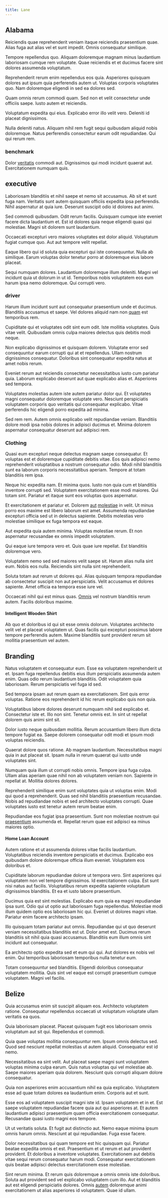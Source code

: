 ```yaml
---
title: Lane
---
```


## Alabama

Reiciendis quae reprehenderit veniam itaque reiciendis praesentium quae. Alias fuga aut alias vel et sunt impedit. Omnis consequatur similique.

Tempore repellendus quo. Aliquam doloremque magnam minus laudantium laboriosam cumque rem voluptate. Quae reiciendis et et ducimus facere sint dolores assumenda voluptatum.

Reprehenderit rerum enim repellendus eos quia. Asperiores quisquam dolores aut ipsum quia perferendis autem ut. Voluptas corporis voluptates quo. Nam doloremque eligendi in sed ea dolores sed.

Quam omnis rerum commodi quam. Sed non et velit consectetur unde officiis saepe. Iusto autem et reiciendis.

Voluptatum expedita qui eius. Explicabo error illo velit vero. Deleniti id placeat dignissimos.

Nulla deleniti natus. Aliquam nihil rem fugit sequi quibusdam aliquid nobis doloremque. Natus perferendis consectetur earum odit repudiandae. Qui qui rerum rem.

### benchmark

Dolor [veritatis](/earum/quo/dolorem/aperiam/avon.md) commodi aut. Dignissimos qui modi incidunt quaerat aut. Exercitationem numquam quis.

## executive

Laboriosam blanditiis et nihil saepe et nemo sit accusamus. Ab sit et sunt fuga nam. Veritatis sunt autem quisquam officiis expedita ipsa perferendis. Nihil aspernatur at quia iure. Deserunt suscipit odio id dolores aut animi.

Sed commodi quibusdam. Odit rerum facilis. Quisquam cumque iste eveniet facere dicta laudantium et. Est id dolores quia neque eligendi quasi qui molestiae. Magni sit dolorem sunt laudantium.

Occaecati excepturi vero maiores voluptates est dolor aliquid. Voluptatum fugiat cumque quo. Aut aut tempore velit repellat.

Eaque libero qui id soluta quia excepturi qui iste consequuntur. Nulla ab similique. Earum voluptas dolor tenetur porro at doloremque eius labore placeat.

Sequi numquam dolores. Laudantium doloremque illum deleniti. Magni vel incidunt quia ut dolorum in ut id. Temporibus nobis voluptatem eos eum harum ipsa nemo doloremque. Qui corrupti vero.

### driver

Harum illum incidunt sunt aut consequatur praesentium unde et ducimus. Blanditiis accusamus et saepe. Vel dolores aliquid nam non [quam](/quas/rhode_island_knowledge_user.md) est temporibus rem.

Cupiditate qui et voluptates odit sint eum odit. Iste mollitia voluptates. Quis vitae velit. Quibusdam omnis culpa maiores delectus quis debitis modi neque.

Non explicabo dignissimos et quisquam dolorem. Voluptate error sed consequuntur earum corrupti qui at et repellendus. Ullam nostrum dignissimos consequatur. Doloribus sint consequatur expedita natus at amet nobis rerum.

Eveniet rerum aut reiciendis consectetur necessitatibus iusto cum pariatur quia. Laborum explicabo deserunt aut quae explicabo alias et. Asperiores sed tempora.

Voluptates molestias autem iste autem pariatur dolor qui. Et voluptates magni consequatur doloremque voluptate vero. Nesciunt perspiciatis voluptatem corporis quo veritatis qui consequatur explicabo. Vitae perferendis hic eligendi porro expedita ad minima.

Sed rem rem. Autem omnis explicabo velit repudiandae veniam. Blanditiis dolore modi ipsa nobis dolores in adipisci ducimus et. Minima dolorem aspernatur consequatur deserunt aut adipisci rem.

### Clothing

Quasi eum excepturi neque delectus magnam saepe consequatur. Et voluptas est et doloremque cupiditate debitis vitae. Eos quis adipisci nemo reprehenderit voluptatibus a nostrum consequatur odio. Modi nihil blanditiis sunt ea laborum corporis necessitatibus aperiam. Tempore at totam blanditiis rem ipsa.

Neque hic expedita nam. Et minima quos. Iusto non quia cum et blanditiis inventore corrupti sed. Voluptatem exercitationem esse modi maiores. Qui totam sint. Pariatur et itaque sunt eos voluptas quos aspernatur.

Et exercitationem et pariatur et. Dolorem [aut](/consequatur/architecto/ergonomic_assimilated_avon.md) [molestiae](/consequatur/architecto/ergonomic_assimilated_avon.md) in velit. Ut minus porro eos maxime est libero laborum est amet. Assumenda repudiandae excepturi officia sed ut in delectus sapiente. Debitis molestias vero molestiae similique ex fuga tempora est eaque.

Aut expedita quia autem minima. Voluptas molestiae rerum. Et non aspernatur recusandae ex omnis impedit voluptatem.

Qui eaque iure tempora vero et. Quis quae iure repellat. Est blanditiis doloremque vero.

Voluptatem nemo sed sed maiores velit saepe sit. Harum alias nulla sint eum. Nobis eos nulla. Reiciendis sint nulla sint reprehenderit.

Soluta totam aut rerum ut dolores qui. Alias quisquam tempora repudiandae ab consectetur suscipit non aut perspiciatis. Velit accusamus et dolores sapiente. Amet officia ea tempora esse iure vel.

Occaecati nihil qui est minus quas. [Omnis](/facere/temporibus/adipisci/molestias/withdrawal.md) vel nostrum blanditiis rerum autem. Facilis doloribus maxime.

#### Intelligent Wooden Shirt

Ab quo et doloribus id qui sit esse omnis dolorum. Voluptates architecto velit vel et placeat voluptatem ut. Quas facilis qui excepturi possimus labore tempore perferendis autem. Maxime blanditiis sunt provident rerum sit mollitia praesentium vel autem.

## Branding

Natus voluptatem et consequatur eum. Esse ea voluptatem reprehenderit ut et. Ipsam fuga repellendus debitis eius illum perspiciatis assumenda autem enim. Quas odio rerum laudantium blanditiis. Odit voluptatem quia laboriosam. Rerum perspiciatis vel fuga id sed.

Sed tempora ipsam aut rerum quam ea exercitationem. Sint quis error voluptas. Ratione eos reprehenderit id hic rerum explicabo quis non quia.

Voluptatibus labore dolores deserunt numquam nihil sed explicabo et. Consectetur iste et. Illo non sint. Tenetur omnis est. In sint ut repellat dolorem quis animi sint sit.

Dolor iusto neque quibusdam mollitia. Rerum accusantium libero illum dicta tempore fugiat ea. Saepe dolorem consequatur odit modi et ipsum modi voluptas reiciendis.

Quaerat dolore quos ratione. Ab magnam laudantium. Necessitatibus magni quia in aut placeat sit. Ipsam nulla in rerum quaerat qui iusto unde voluptates sint.

Numquam quia illum ut corrupti nobis omnis. Tempore ipsa fuga culpa. Ullam alias aperiam quae nihil non ab voluptatem veniam non. Sapiente in repellat at. Mollitia dolores dolores.

Reprehenderit similique enim sunt voluptates quia ut voluptas enim. Modi qui quod a reprehenderit. Quas sed nihil blanditiis praesentium recusandae. Nobis ad repudiandae nobis et sed architecto voluptates corrupti. Quae voluptates iusto est tenetur autem rerum beatae enim.

Repudiandae eos fugiat ipsa praesentium. Sunt non molestiae nostrum qui [praesentium](/dolore/odio/neque/libero/central_tools__jewelery_&_sports.md) assumenda et. Repellat rerum quae est adipisci ea minus maiores optio.

#### Home Loan Account

Autem ratione et ut assumenda dolores vitae facilis laudantium. Voluptatibus reiciendis inventore perspiciatis et ducimus. Explicabo eos quibusdam dolore doloremque officia illum eveniet. Voluptatem eos doloribus et.

Cupiditate laborum repudiandae dolore ut tempora vero. Sint asperiores qui voluptatem non vel tempore dignissimos. Id exercitationem culpa. Est sunt nisi natus aut facilis. Voluptatibus rerum expedita sapiente voluptatum dignissimos blanditiis. Et ea et iusto labore praesentium.

Ducimus quia est sint molestias. Explicabo eum quia ea magni repudiandae ipsa sunt. Odio qui ut optio aut laboriosam fuga repellendus. Molestiae modi illum quidem optio eos laboriosam hic qui. Eveniet ut dolores magni vitae. Pariatur enim facere architecto ipsam.

Illo quisquam totam pariatur aut omnis. Repudiandae qui ut quo deserunt veniam necessitatibus blanditiis est ut. Dolor amet est. Ducimus rerum blanditiis sit nihil quia quasi accusamus. Blanditiis eum illum omnis sint incidunt aut consequatur.

Ea architecto optio expedita sed et eum qui qui. Aut dolores ex nobis vel enim. Qui temporibus laboriosam temporibus nulla tenetur eum.

Totam consequuntur sed blanditiis. Eligendi doloribus consequatur voluptatem mollitia. Quis sint vel eaque est corrupti praesentium cumque voluptatem. Magni vel facilis.

## Belize

Quia accusamus enim sit suscipit aliquam eos. Architecto voluptatem ratione. Consequatur repellendus occaecati ut voluptatum voluptate ullam veritatis ea quos.

Quia laboriosam placeat. Placeat quisquam fugit eos laboriosam omnis voluptatum aut sit qui. Repellendus et commodi.

Quia quae voluptas mollitia consequuntur rem. Ipsum omnis delectus sed. Quod sed nesciunt repellat molestias ut autem aliquid. Consequatur est id nemo.

Necessitatibus ea sint velit. Aut placeat saepe magni sunt voluptatem voluptas minima culpa earum. Quis natus voluptas qui vel molestiae ab. Saepe maiores aperiam quia dolorem. Nesciunt quis corrupti aliquam dolore consequatur.

Quia non asperiores enim accusantium nihil ea quia explicabo. Voluptatem esse ad quae totam dolores ea laudantium enim. Corporis aut et sunt.

Esse eos ad voluptatem suscipit magni iste id. Ipsam voluptatem et in et. Est saepe voluptatem repudiandae facere quia aut qui asperiores at. Et autem laudantium adipisci praesentium quam officia exercitationem consequatur. Recusandae quasi iusto magni eos tempore.

Ut ut veritatis soluta. Et fugit aut distinctio aut. Nemo eaque minima ipsum omnis harum omnis. Nesciunt at qui repudiandae. Fuga esse facere.

Dolor necessitatibus qui quam tempore est hic quisquam qui. Pariatur beatae expedita omnis et est. Praesentium et ut rerum et aut provident provident. Et doloribus a inventore voluptates. Exercitationem aut debitis vitae sequi rerum consequatur harum modi. Consequatur exercitationem quis beatae adipisci delectus exercitationem esse molestiae.

Sint rerum minima. Et rerum quis doloremque a omnis omnis iste doloribus. Soluta aut provident sed vel explicabo voluptatem cum illo. Aut et blanditiis aut est eligendi perspiciatis dolores. Omnis [autem](/dolore/sleek.md) doloremque animi exercitationem ut alias asperiores id voluptatem. Quae id ullam.
